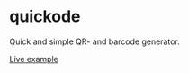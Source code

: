 # quickode
Quick and simple QR- and barcode generator.

[Live example](https://aepschmitt.dk/quickode)
